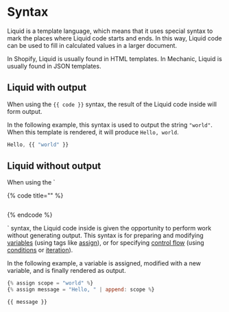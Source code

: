# Syntax

Liquid is a template language, which means that it uses special syntax to mark the places where Liquid code starts and ends. In this way, Liquid code can be used to fill in calculated values in a larger document.

In Shopify, Liquid is usually found in HTML templates. In Mechanic, Liquid is usually found in JSON templates.

## Liquid with output

When using the `{{ code }}` syntax, the result of the Liquid code inside will form output.

In the following example, this syntax is used to output the string `"world"`. When this template is rendered, it will produce `Hello, world`.

```javascript
Hello, {{ "world" }}
```

## Liquid without output

When using the \`

{% code title="" %}
```

```
{% endcode %}

\` syntax, the Liquid code inside is given the opportunity to perform work without generating output. This syntax is for preparing and modifying [variables](variables.md) \(using tags like [assign](../mechanic/tags/assign.md)\), or for specifying [control flow](control-flow/) \(using [conditions](control-flow/condition.md) or [iteration](control-flow/iteration.md)\).

In the following example, a variable is assigned, modified with a new variable, and is finally rendered as output.

```javascript
{% assign scope = "world" %}
{% assign message = "Hello, " | append: scope %}

{{ message }}
```

